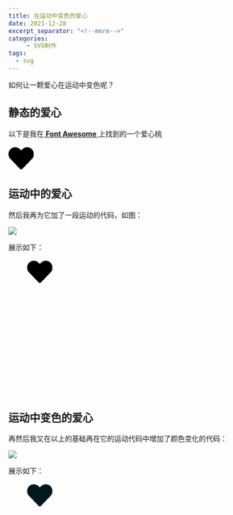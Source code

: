 ```yaml
---
title: 在运动中变色的爱心
date: 2021-12-28
excerpt_separator: "<!--more-->"
categories:
     - SVG制作
tags:
  - svg
---
```


如何让一颗爱心在运动中变色呢？

<!--more-->

## 静态的爱心

以下是我在[ **Font Awesome** ](https://fontawesome.com/)上找到的一个爱心桃

<svg width="10%" aria-hidden="true" color="black" focusable="false" data-prefix="fas" data-icon="heart" class="svg-inline--fa fa-heart fa-w-16" role="img" xmlns="http://www.w3.org/2000/svg" viewBox="0 0 512 512"><path fill="currentColor" d="M462.3 62.6C407.5 15.9 326 24.3 275.7 76.2L256 96.5l-19.7-20.3C186.1 24.3 104.5 15.9 49.7 62.6c-62.8 53.6-66.1 149.8-9.9 207.9l193.5 199.8c12.5 12.9 32.8 12.9 45.3 0l193.5-199.8c56.3-58.1 53-154.3-9.8-207.9z"></path></svg>

## 运动中的爱心

然后我再为它加了一段运动的代码，如图：

![](/assets/images/SVG制作/yundongzhongbianse/运动代码.png)

展示如下：

<style>
.like svg{
position: relative;
animation:deer 4s infinite;}			

@keyframes deer
{0%   {left:0px; top:0px;}
25%  {left:300px; top:0px;}
50%  {left:300px; top:300px;}
75%  {left:0px; top:300px;}
100% {left:0px; top:0px;}}
</style>

<div class="like">

<svg width="10%" aria-hidden="true" color="black" focusable="false" data-prefix="fas" data-icon="heart" class="svg-inline--fa fa-heart fa-w-16" role="img" xmlns="http://www.w3.org/2000/svg" viewBox="0 0 512 512"><path fill="currentColor" d="M462.3 62.6C407.5 15.9 326 24.3 275.7 76.2L256 96.5l-19.7-20.3C186.1 24.3 104.5 15.9 49.7 62.6c-62.8 53.6-66.1 149.8-9.9 207.9l193.5 199.8c12.5 12.9 32.8 12.9 45.3 0l193.5-199.8c56.3-58.1 53-154.3-9.8-207.9z"></path></svg>

</div>

<br>
<br>
<br>
<br>
<br>
<br>
<br>
<br>
<br>
<br>
<br>
<br>

## 运动中变色的爱心

再然后我又在以上的基础再在它的运动代码中增加了颜色变化的代码：

![](/assets/images/SVG制作/yundongzhongbianse/运动中变色代码.png)

展示如下：

<style>
.love svg{
position: relative;
animation:deer 4s infinite;}			
			
@keyframes deer
{0%   {fill:black; left:0px; top:0px;}
25%  {fill:#00BFFF; left:300px; top:0px;}
50%  {fill:pink; left:300px; top:300px;}
75%  {fill:red; left:0px; top:300px;}
100% {fill:blavk; left:0px; top:0px;}}

</style>
<div class="love">
<svg width="10%" aria-hidden="true"  focusable="false" data-prefix="fas" data-icon="heart" class="svg-inline--fa fa-heart fa-w-16" role="img" xmlns="http://www.w3.org/2000/svg" viewBox="0 0 512 512"><path d="M462.3 62.6C407.5 15.9 326 24.3 275.7 76.2L256 96.5l-19.7-20.3C186.1 24.3 104.5 15.9 49.7 62.6c-62.8 53.6-66.1 149.8-9.9 207.9l193.5 199.8c12.5 12.9 32.8 12.9 45.3 0l193.5-199.8c56.3-58.1 53-154.3-9.8-207.9z"></path></svg>
</div>

<br>
<br>
<br>
<br>
<br>
<br>
<br>
<br>
<br>
<br>
<br>
<br>